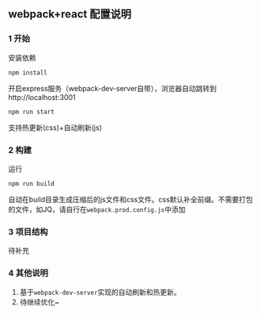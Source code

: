 ## webpack+react 配置说明

### 1 开始
安装依赖  

	npm install

开启express服务（webpack-dev-server自带），浏览器自动跳转到http://localhost:3001

    npm run start
支持热更新(css)+自动刷新(js)
### 2 构建
运行

    npm run build

自动在build目录生成压缩后的js文件和css文件。css默认补全前缀。不需要打包的文件，如JQ，请自行在`webpack.prod.config.js`中添加

### 3 项目结构
待补充

### 4 其他说明

1. 基于`webpack-dev-server`实现的自动刷新和热更新。
2. 待继续优化~
